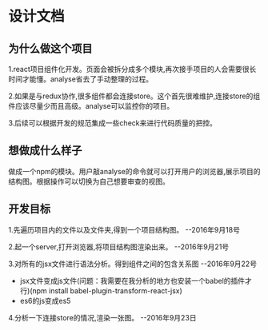 # 设计文档

## 为什么做这个项目
1.react项目组件化开发。页面会被拆分成多个模块,再次接手项目的人会需要很长时间才能懂。analyse省去了手动整理的过程。

2.如果是与redux协作,很多组件都会连接store。这个首先很难维护,连接store的组件应该尽量少而且高级。analyse可以监控你的项目。

3.后续可以根据开发的规范集成一些check来进行代码质量的把控。

## 想做成什么样子
做成一个npm的模块。用户敲analyse的命令就可以打开用户的浏览器,展示项目的结构图。根据操作可以切换为自己想要审查的视图。

## 开发目标
1.先遍历项目内的文件以及文件夹,得到一个项目结构图。   --2016年9月18号

2.起一个server,打开浏览器,将项目结构图渲染出来。  --2016年9月21号

3.对所有的jsx文件进行语法分析。得到组件之间的包含关系图  --2016年9月22号

 - jsx文件变成js文件(问题：我需要在我分析的地方也安装一个babel的插件才行)(npm install babel-plugin-transform-react-jsx)
 - es6的js变成es5

4.分析一下连接store的情况,渲染一张图。  --2016年9月23日
